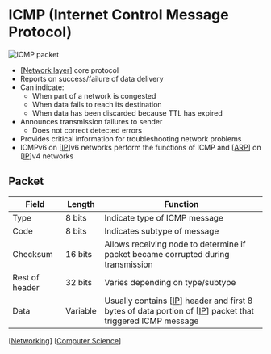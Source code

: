 # ICMP (Internet Control Message Protocol)

![ICMP packet](/assets/second-brain/2020-09-29-17-43-43.png)

- [[Network layer]] core protocol
- Reports on success/failure of data delivery
- Can indicate:
  - When part of a network is congested
  - When data fails to reach its destination
  - When data has been discarded because TTL has expired
- Announces transmission failures to sender
  - Does not correct detected errors
- Provides critical information for troubleshooting network problems
- ICMPv6 on [[IP]]v6 networks perform the functions of ICMP and [[ARP]] on [[IP]]v4 networks

## Packet

| Field          | Length   | Function                                                                                                      |
| -------------- | -------- | ------------------------------------------------------------------------------------------------------------- |
| Type           | 8 bits   | Indicate type of ICMP message                                                                                 |
| Code           | 8 bits   | Indicates subtype of message                                                                                  |
| Checksum       | 16 bits  | Allows receiving node to determine if packet became corrupted during transmission                             |
| Rest of header | 32 bits  | Varies depending on type/subtype                                                                              |
| Data           | Variable | Usually contains [[IP]] header and first 8 bytes of data portion of [[IP]] packet that triggered ICMP message |

[[Networking]] [[Computer Science]]

[//begin]: # "Autogenerated link references for markdown compatibility"
[Network layer]: network-layer "Network Layer (Layer 3)"
[IP]: ip "IP (Internet Protocol)"
[ARP]: arp "ARP (Address Resolution Protocol)"
[IP]: ip "IP (Internet Protocol)"
[IP]: ip "IP (Internet Protocol)"
[IP]: ip "IP (Internet Protocol)"
[Networking]: networking "Networking"
[Computer Science]: computer-science "Computer Science"
[//end]: # "Autogenerated link references"